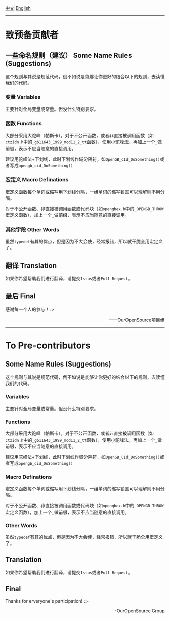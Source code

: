 [中文](#致预备贡献者)|[English](#To-Pre-contributors)

---

# 致预备贡献者

## 一些命名规则（建议） Some Name Rules (Suggestions)

这个规则与其说是规范代码，倒不如说是能够让你更好的结合以下的规则，去读懂我们的代码。

### 变量 Variables

主要针对全局变量或常量。但没什么特别要求。

### 函数 Functions

大部分采用大驼峰（帕斯卡）。对于不公开函数，或者非直接被调用函数（如`ctzidn.h`中的`_gb11643_1999_mod11_2_tt`函数），使用小驼峰法，再加上一个`_`做前缀，表示不应当随意的直接调用。

建议用驼峰法+下划线，此时下划线作域分隔符，如`OpenGB_CId_DoSomething()`或者写成`opengb_cid_DoSomething()`

### 宏定义 Macro Definations

宏定义函数每个单词或缩写用下划线分隔，一组单词的缩写锁国可以理解则不用分隔。

对于不公开函数、非直接被调用函数或代码块（如`opengbex.h`中的`_OPENGB_THROW`宏定义函数），加上一个`_`做前缀，表示不应当随意的直接调用。

### 其他字段 Other Words

虽然`typedef`有其的优点，但是因为不大会使，经常报错，所以就干脆全用宏定义了。

## 翻译 Translation

如果你希望帮助我们进行翻译，请提交`Issus`或者`Pull Request`。

## 最后 Final

感谢每一个人的参与！`:>`

<p align="right">——OurOpenSource项目组</p>

---

# To Pre-contributors

## Some Name Rules (Suggestions)

这个规则与其说是规范代码，倒不如说是能够让你更好的结合以下的规则，去读懂我们的代码。

### Variables

主要针对全局变量或常量。但没什么特别要求。

### Functions

大部分采用大驼峰（帕斯卡）。对于不公开函数，或者非直接被调用函数（如`ctzidn.h`中的`_gb11643_1999_mod11_2_tt`函数），使用小驼峰法，再加上一个`_`做前缀，表示不应当随意的直接调用。

建议用驼峰法+下划线，此时下划线作域分隔符，如`OpenGB_CId_DoSomething()`或者写成`opengb_cid_DoSomething()`

### Macro Definations

宏定义函数每个单词或缩写用下划线分隔，一组单词的缩写锁国可以理解则不用分隔。

对于不公开函数、非直接被调用函数或代码块（如`opengbex.h`中的`_OPENGB_THROW`宏定义函数），加上一个`_`做前缀，表示不应当随意的直接调用。

### Other Words

虽然`typedef`有其的优点，但是因为不大会使，经常报错，所以就干脆全用宏定义了。

## Translation

如果你希望帮助我们进行翻译，请提交`Issus`或者`Pull Request`。

## Final

Thanks for erveryone's participation! `:>`

<p align="right">-OurOpenSource Group</p>
